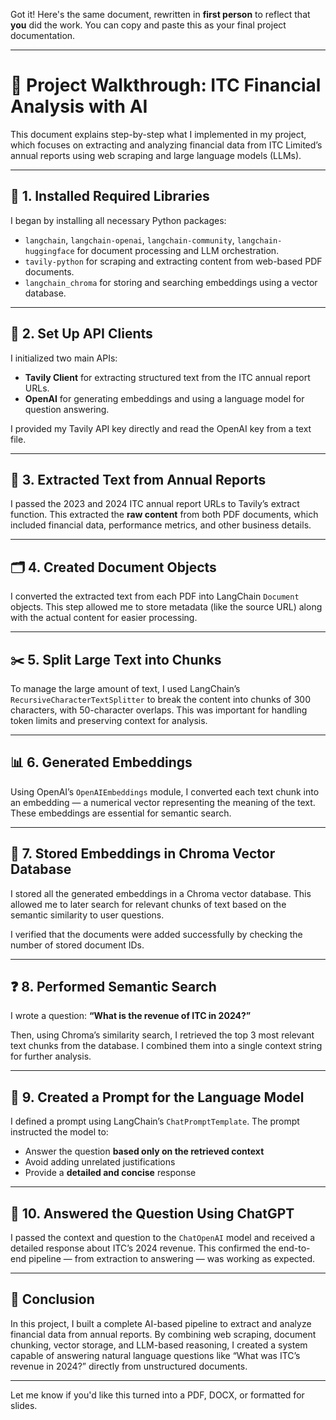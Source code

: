 Got it! Here's the same document, rewritten in **first person** to reflect that **you** did the work. You can copy and paste this as your final project documentation.

---

# 📄 Project Walkthrough: ITC Financial Analysis with AI

This document explains step-by-step what I implemented in my project, which focuses on extracting and analyzing financial data from ITC Limited’s annual reports using web scraping and large language models (LLMs).

---

## 🔧 1. **Installed Required Libraries**

I began by installing all necessary Python packages:

* `langchain`, `langchain-openai`, `langchain-community`, `langchain-huggingface` for document processing and LLM orchestration.
* `tavily-python` for scraping and extracting content from web-based PDF documents.
* `langchain_chroma` for storing and searching embeddings using a vector database.

---

## 🔑 2. **Set Up API Clients**

I initialized two main APIs:

* **Tavily Client** for extracting structured text from the ITC annual report URLs.
* **OpenAI** for generating embeddings and using a language model for question answering.

I provided my Tavily API key directly and read the OpenAI key from a text file.

---

## 📄 3. **Extracted Text from Annual Reports**

I passed the 2023 and 2024 ITC annual report URLs to Tavily’s extract function. This extracted the **raw content** from both PDF documents, which included financial data, performance metrics, and other business details.

---

## 🗂️ 4. **Created Document Objects**

I converted the extracted text from each PDF into LangChain `Document` objects. This step allowed me to store metadata (like the source URL) along with the actual content for easier processing.

---

## ✂️ 5. **Split Large Text into Chunks**

To manage the large amount of text, I used LangChain’s `RecursiveCharacterTextSplitter` to break the content into chunks of 300 characters, with 50-character overlaps. This was important for handling token limits and preserving context for analysis.

---

## 📊 6. **Generated Embeddings**

Using OpenAI’s `OpenAIEmbeddings` module, I converted each text chunk into an embedding — a numerical vector representing the meaning of the text. These embeddings are essential for semantic search.

---

## 🧠 7. **Stored Embeddings in Chroma Vector Database**

I stored all the generated embeddings in a Chroma vector database. This allowed me to later search for relevant chunks of text based on the semantic similarity to user questions.

I verified that the documents were added successfully by checking the number of stored document IDs.

---

## ❓ 8. **Performed Semantic Search**

I wrote a question:
**“What is the revenue of ITC in 2024?”**

Then, using Chroma’s similarity search, I retrieved the top 3 most relevant text chunks from the database. I combined them into a single context string for further analysis.

---

## 💬 9. **Created a Prompt for the Language Model**

I defined a prompt using LangChain’s `ChatPromptTemplate`. The prompt instructed the model to:

* Answer the question **based only on the retrieved context**
* Avoid adding unrelated justifications
* Provide a **detailed and concise** response

---

## 🤖 10. **Answered the Question Using ChatGPT**

I passed the context and question to the `ChatOpenAI` model and received a detailed response about ITC’s 2024 revenue. This confirmed the end-to-end pipeline — from extraction to answering — was working as expected.

---


## 📘 Conclusion

In this project, I built a complete AI-based pipeline to extract and analyze financial data from annual reports. By combining web scraping, document chunking, vector storage, and LLM-based reasoning, I created a system capable of answering natural language questions like “What was ITC’s revenue in 2024?” directly from unstructured documents.

---

Let me know if you'd like this turned into a PDF, DOCX, or formatted for slides.
